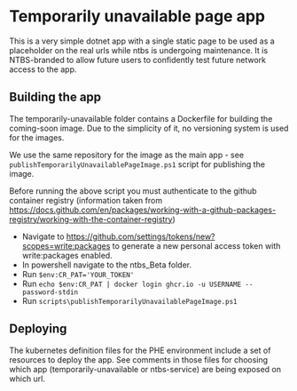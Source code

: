 ﻿# Temporarily unavailable page app
This is a very simple dotnet app with a single static page to be used as a placeholder on the real urls while ntbs is
undergoing maintenance. It is NTBS-branded to allow future users to confidently test future network access to the app.

## Building the app
The temporarily-unavailable folder contains a Dockerfile for building the coming-soon image. Due to the simplicity of it, no
versioning system is used for the images.

We use the same repository for the image as the main app - see `publishTemporarilyUnavailablePageImage.ps1` script for publishing
the image.

Before running the above script you must authenticate to the github container registry (information taken from https://docs.github.com/en/packages/working-with-a-github-packages-registry/working-with-the-container-registry)
* Navigate to https://github.com/settings/tokens/new?scopes=write:packages to generate a new personal access token with write:packages enabled.
* In powershell navigate to the ntbs_Beta folder.
* Run `$env:CR_PAT='YOUR_TOKEN'`
* Run `echo $env:CR_PAT | docker login ghcr.io -u USERNAME --password-stdin`
* Run `scripts\publishTemporarilyUnavailablePageImage.ps1`


## Deploying
The kubernetes definition files for the PHE environment include a set of resources to deploy the app. See comments in
those files for choosing which app (temporarily-unavailable or ntbs-service) are being exposed on which url.